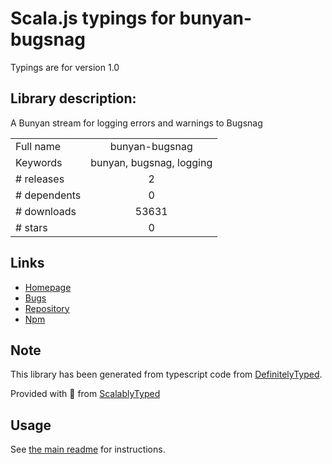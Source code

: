 
# Scala.js typings for bunyan-bugsnag

Typings are for version 1.0

## Library description:
A Bunyan stream for logging errors and warnings to Bugsnag

|                    |                 |
| ------------------ | :-------------: |
| Full name          | bunyan-bugsnag |
| Keywords           | bunyan, bugsnag, logging |
| # releases         | 2 |
| # dependents       | 0 |
| # downloads        | 53631 |
| # stars            | 0 |

## Links
- [Homepage](https://github.com/marnusw/bunyan-bugsnag)
- [Bugs](https://github.com/marnusw/bunyan-bugsnag/issues)
- [Repository](https://github.com/marnusw/bunyan-bugsnag)
- [Npm](https://www.npmjs.com/package/bunyan-bugsnag)
    


## Note
This library has been generated from typescript code from [DefinitelyTyped](https://definitelytyped.org).

Provided with :purple_heart: from [ScalablyTyped](https://github.com/oyvindberg/ScalablyTyped)

## Usage
See [the main readme](../../readme.md) for instructions.


